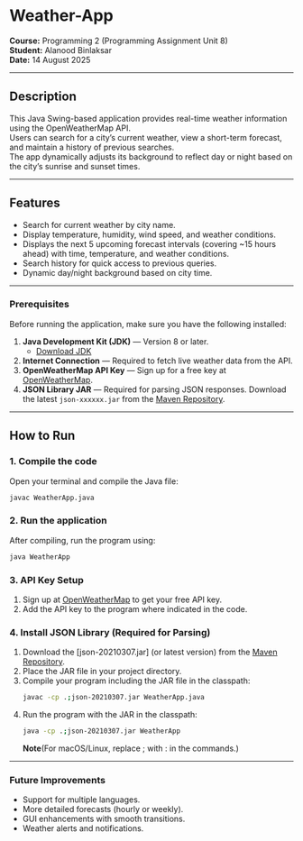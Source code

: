 # Weather-App
**Course:** Programming 2 (Programming Assignment Unit 8)  
**Student:** Alanood Binlaksar  
**Date:** 14 August 2025  

---

## Description  
This Java Swing-based application provides real-time weather information using the OpenWeatherMap API.  
Users can search for a city’s current weather, view a short-term forecast, and maintain a history of previous searches.  
The app dynamically adjusts its background to reflect day or night based on the city’s sunrise and sunset times.

---

## Features
- Search for current weather by city name.  
- Display temperature, humidity, wind speed, and weather conditions.  
- Displays the next 5 upcoming forecast intervals (covering ~15 hours ahead) with time, temperature, and weather conditions.
- Search history for quick access to previous queries.  
- Dynamic day/night background based on city time.

---

###  Prerequisites  
Before running the application, make sure you have the following installed:  

1. **Java Development Kit (JDK)** — Version 8 or later.  
   - [Download JDK](https://www.oracle.com/java/technologies/javase-downloads.html)  
2. **Internet Connection** — Required to fetch live weather data from the API.  
3. **OpenWeatherMap API Key** — Sign up for a free key at [OpenWeatherMap](https://openweathermap.org/api).  
4. **JSON Library JAR** — Required for parsing JSON responses. Download the latest `json-xxxxxx.jar` from the [Maven Repository](https://mvnrepository.com/artifact/org.json/json).

---

## How to Run

### 1. Compile the code
Open your terminal and compile the Java file:
```bash
javac WeatherApp.java
```


### 2. Run the application
After compiling, run the program using:
```bash
java WeatherApp
```

### 3. API Key Setup
1. Sign up at [OpenWeatherMap](https://openweathermap.org/api) to get your free API key.
2. Add the API key to the program where indicated in the code.

### 4. Install JSON Library (Required for Parsing) 
1. Download the [json-20210307.jar] (or latest version) from the [Maven Repository](https://mvnrepository.com/artifact/org.json/json).
2. Place the JAR file in your project directory.
3. Compile your program including the JAR file in the classpath:
   ```bash
   javac -cp .;json-20210307.jar WeatherApp.java
   ```
4. Run the program with the JAR in the classpath:
   ```bash
   java -cp .;json-20210307.jar WeatherApp
   ```
   **Note**(For macOS/Linux, replace ; with : in the commands.)

---

### Future Improvements
- Support for multiple languages.  
- More detailed forecasts (hourly or weekly).  
- GUI enhancements with smooth transitions.
- Weather alerts and notifications.  
